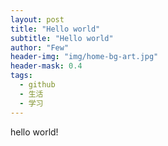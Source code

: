 ```yaml
---
layout: post
title: "Hello world"
subtitle: "Hello world"
author: "Few"
header-img: "img/home-bg-art.jpg"
header-mask: 0.4
tags:
  - github
  - 生活
  - 学习
---
```


hello world!